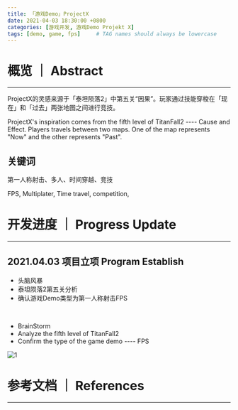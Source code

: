 ```yaml
---
title: 「游戏Demo」ProjectX
date: 2021-04-03 18:30:00 +0800
categories: [游戏开发, 游戏Demo Projekt X]
tags: [demo, game, fps]     # TAG names should always be lowercase
---
```


# 概览 ｜ Abstract
---

ProjectX的灵感来源于「泰坦陨落2」中第五关“因果”。玩家通过技能穿梭在「现在」和「过去」两张地图之间进行竞技。

ProjectX's inspiration comes from the fifth level of TitanFall2 ---- Cause and Effect. Players travels between two maps. One of the map represents "Now" and the other represents "Past".

## 关键词 

第一人称射击、多人、时间穿越、竞技

FPS, Multiplater, Time travel, competition, 

# 开发进度 ｜ Progress Update
---

## 2021.04.03 项目立项 Program Establish

- 头脑风暴 
- 泰坦陨落2第五关分析
- 确认游戏Demo类型为第一人称射击FPS

<br>

- BrainStorm
- Analyze the fifth level of TitanFall2
- Confirm the type of the game demo ---- FPS

![1][poster]


# 参考文档 ｜ References
---

[poster]: https://github.com/kanericky/kanericky.github.io/blob/master/_posts/Pictures/BrainStorm01.png?raw=true
